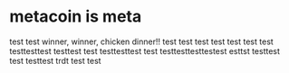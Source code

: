 # metacoin is meta

test
test
winner, winner, chicken dinner!!
test
test
test
test
test
test
test
testtesttest
testtest
test
testtesttest
test
testtesttesttestest
esttst
testtest
test
testtest
trdt
test
test

